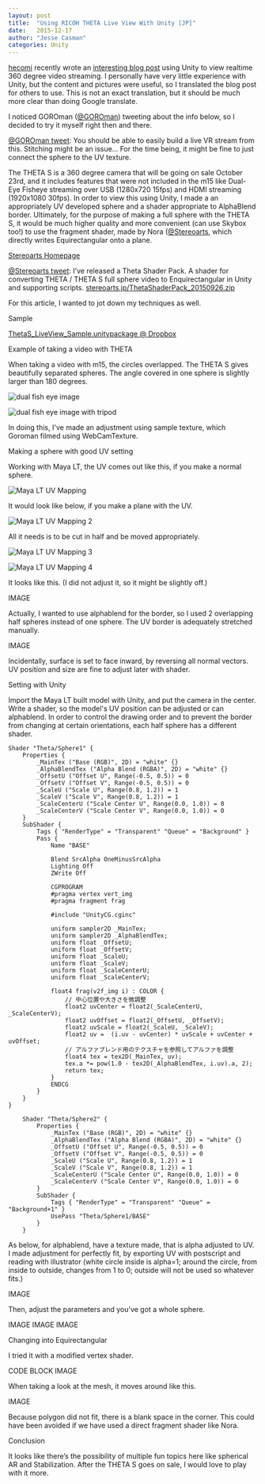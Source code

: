 ```yaml
---
layout: post
title:  "Using RICOH THETA Live View With Unity [JP]"
date:   2015-12-17
author: "Jesse Casman"
categories: Unity
---
```

[hecomi](http://tips.hecomi.com/about) recently wrote an [interesting blog post](http://tips.hecomi.com/entry/2015/10/11/211456) using Unity to view realtime 360 degree video streaming. I personally have very little experience with Unity, but the content and pictures were useful, so I translated the blog post for others to use. This is not an exact translation, but it should be much more clear than doing Google translate.

I noticed GOROman ([@GOROman](https://twitter.com/GOROman)) tweeting about the info below, so I decided to try it myself right then and there.

[@GOROman tweet](https://twitter.com/GOROman/status/645896791469068288?ref_src=twsrc%5Etfw): You should be able to easily build a live VR stream from this. Stitching might be an issue… For the time being, it might be fine to just connect the sphere to the UV texture.

The THETA S is a 360 degree camera that will be going on sale October 23rd, and it includes features that were not included in the m15 like Dual-Eye Fisheye streaming over USB (1280x720 15fps) and HDMI streaming (1920x1080 30fps). In order to view this using Unity, I made a an appropriately UV developed sphere and a shader appropriate to AlphaBlend border. Ultimately, for the purpose of making a full sphere with the THETA S, it would be much higher quality and more convenient (can use Skybox too!) to use the fragment shader, made by Nora ([@Stereoarts](https://twitter.com/stereoarts), which directly writes Equirectangular onto a plane.

[Stereoarts Homepage](http://stereoarts.jp/)

[@Stereoarts tweet](https://twitter.com/Stereoarts/status/647737666520248321?ref_src=twsrc%5Etfw): I’ve released a Theta Shader Pack. A shader for converting THETA / THETA S full sphere video to Enquirectangular in Unity and supporting scripts. [stereoarts.jp/ThetaShaderPack_20150926.zip](stereoarts.jp/ThetaShaderPack_20150926.zip )

For this article, I wanted to jot down my techniques as well.

Sample

[ThetaS_LiveView_Sample.unitypackage @ Dropbox](https://dl.dropboxusercontent.com/u/7131835/Programs/ThetaS_LiveView_Sample.unitypackage)

Example of taking a video with THETA

When taking a video with m15, the circles overlapped. The THETA S gives beautifully separated spheres. The angle covered in one sphere is slightly larger than 180 degrees.

![dual fish eye image](/blog/img/2015-12/dual-fish-eye.jpg)

![dual fish eye image with tripod](/blog/img/2015-12/dual-fisheye-tripod.jpg)

In doing this, I've made an adjustment using sample texture, which Goroman filmed using WebCamTexture.

Making a sphere with good UV setting

Working with Maya LT, the UV comes out like this, if you make a normal sphere.

![Maya LT UV Mapping](/blog/img/2015-12/MayaLT-UV-mapping.png)

It would look like below, if you make a plane with the UV.

![Maya LT UV Mapping 2](/blog/img/2015-12/MayaLT-UV-mapping-2.png)

All it needs is to be cut in half and be moved appropriately.

![Maya LT UV Mapping 3](/blog/img/2015-12/MayaLT-UV-mapping-3.png)

![Maya LT UV Mapping 4](/blog/img/2015-12/MayaLT-UV-mapping-4.png)

It looks like this. (I did not adjust it, so it might be slightly off.)

IMAGE

Actually, I wanted to use alphablend for the border, so I used 2 overlapping half spheres instead of one sphere. The UV border is adequately stretched manually.

IMAGE

Incidentally, surface is set to face inward, by reversing all normal vectors. UV position and size are fine to adjust later with shader.


Setting with Unity

Import the Maya LT built model with Unity, and put the camera in the center. Write a shader, so the model's UV position can be adjusted or can alphablend. In order to control the drawing order and to prevent the border from changing at certain orientations, each half sphere has a different shader.

	Shader "Theta/Sphere1" {
	    Properties {
	        _MainTex ("Base (RGB)", 2D) = "white" {}
	        _AlphaBlendTex ("Alpha Blend (RGBA)", 2D) = "white" {}
	        _OffsetU ("Offset U", Range(-0.5, 0.5)) = 0
	        _OffsetV ("Offset V", Range(-0.5, 0.5)) = 0
	        _ScaleU ("Scale U", Range(0.8, 1.2)) = 1
	        _ScaleV ("Scale V", Range(0.8, 1.2)) = 1
	        _ScaleCenterU ("Scale Center U", Range(0.0, 1.0)) = 0
	        _ScaleCenterV ("Scale Center V", Range(0.0, 1.0)) = 0
	    }
	    SubShader {
	        Tags { "RenderType" = "Transparent" "Queue" = "Background" }
	        Pass {
	            Name "BASE"

	            Blend SrcAlpha OneMinusSrcAlpha
	            Lighting Off
	            ZWrite Off

	            CGPROGRAM
	            #pragma vertex vert_img
	            #pragma fragment frag

	            #include "UnityCG.cginc"

	            uniform sampler2D _MainTex;
	            uniform sampler2D _AlphaBlendTex;
	            uniform float _OffsetU;
	            uniform float _OffsetV;
	            uniform float _ScaleU;
	            uniform float _ScaleV;
	            uniform float _ScaleCenterU;
	            uniform float _ScaleCenterV;

	            float4 frag(v2f_img i) : COLOR {
	                // 中心位置や大きさを微調整
	                float2 uvCenter = float2(_ScaleCenterU, _ScaleCenterV);
	                float2 uvOffset = float2(_OffsetU, _OffsetV);
	                float2 uvScale = float2(_ScaleU, _ScaleV);
	                float2 uv =  (i.uv - uvCenter) * uvScale + uvCenter + uvOffset;
	                // アルファブレンド用のテクスチャを参照してアルファを調整
	                float4 tex = tex2D(_MainTex, uv);
	                tex.a *= pow(1.0 - tex2D(_AlphaBlendTex, i.uv).a, 2);
	                return tex;
	            }
	            ENDCG
	        }
	    }
	}

		Shader "Theta/Sphere2" {
		    Properties {
		        _MainTex ("Base (RGB)", 2D) = "white" {}
		        _AlphaBlendTex ("Alpha Blend (RGBA)", 2D) = "white" {}
		        _OffsetU ("Offset U", Range(-0.5, 0.5)) = 0
		        _OffsetV ("Offset V", Range(-0.5, 0.5)) = 0
		        _ScaleU ("Scale U", Range(0.8, 1.2)) = 1
		        _ScaleV ("Scale V", Range(0.8, 1.2)) = 1
		        _ScaleCenterU ("Scale Center U", Range(0.0, 1.0)) = 0
		        _ScaleCenterV ("Scale Center V", Range(0.0, 1.0)) = 0
		    }
		    SubShader {
		        Tags { "RenderType" = "Transparent" "Queue" = "Background+1" }
		        UsePass "Theta/Sphere1/BASE"
		    }
		}
As below, for alphablend, have a texture made, that is alpha adjusted to UV. I made adjustment for perfectly fit, by exporting UV with postscript and reading with illustrator (white circle inside is alpha=1; around the circle, from inside to outside, changes from 1 to 0; outside will not be used so whatever fits.)

IMAGE

Then, adjust the parameters and you've got a whole sphere.

IMAGE
IMAGE
IMAGE

Changing into Equirectangular

I tried it with a modified vertex shader.

CODE BLOCK
IMAGE

When taking a look at the mesh, it moves around like this.

IMAGE

Because polygon did not fit, there is a blank space in the corner. This could have been avoided if we have used a direct fragment shader like Nora.

Conclusion

It looks like there’s the possibility of multiple fun topics here like spherical AR and Stabilization. After the THETA S goes on sale, I would love to play with it more.
